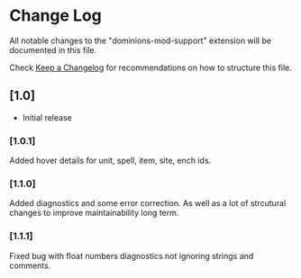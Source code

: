 # Change Log

All notable changes to the "dominions-mod-support" extension will be documented in this file.

Check [Keep a Changelog](http://keepachangelog.com/) for recommendations on how to structure this file.

## [1.0]

- Initial release

### [1.0.1]

Added hover details for unit, spell, item, site, ench ids. 

### [1.1.0]

Added diagnostics and some error correction. As well as a lot of strcutural changes to improve maintainability long term. 

### [1.1.1]

Fixed bug with float numbers diagnostics not ignoring strings and comments. 